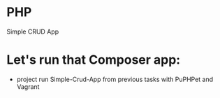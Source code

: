 # PHP
Simple CRUD App

# Let's run that Composer app:
- project run Simple-Crud-App from previous tasks with PuPHPet and Vagrant
